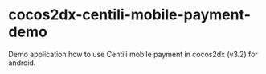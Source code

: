 cocos2dx-centili-mobile-payment-demo
====================================

Demo application how to use Centili mobile payment in cocos2dx (v3.2) for android.
